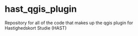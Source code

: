 # hast_qgis_plugin
Repository for all of the code that makes up the qgis plugin for Hastighedskort Studie (HAST)
